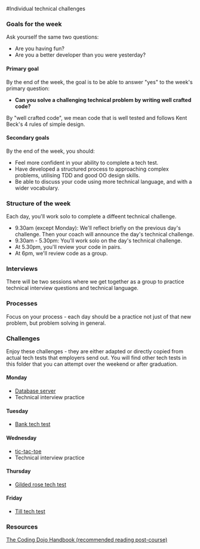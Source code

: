 #Individual technical challenges

### Goals for the week

Ask yourself the same two questions:

* Are you having fun?
* Are you a better developer than you were yesterday?

#### Primary goal

By the end of the week, the goal is to be able to answer "yes" to the week's primary question:

* **Can you solve a challenging technical problem by writing well crafted code?**

By "well crafted code", we mean code that is well tested and follows Kent Beck's 4 rules of simple design.

#### Secondary goals

By the end of the week, you should:

* Feel more confident in your ability to complete a tech test.
* Have developed a structured process to approaching complex problems, utilising TDD and good OO design skills.
* Be able to discuss your code using more technical language, and with a wider vocabulary.

### Structure of the week

Each day, you'll work solo to complete a diffeent technical challenge.

* 9.30am (except Monday): We'll reflect briefly on the previous day's challenge.  Then your coach will announce the day's technical challenge.
* 9.30am - 5.30pm: You'll work solo on the day's technical challenge.
* At 5.30pm, you'll review your code in pairs.
* At 6pm, we'll review code as a group.

### Interviews

There will be two sessions where we get together as a group to practice technical interview questions and technical language.

### Processes

Focus on your process - each day should be a practice not just of that new problem, but problem solving in general.

### Challenges

Enjoy these challenges - they are either adapted or directly copied from actual tech tests that employers send out. You will find other tech tests in this folder that you can attempt over the weekend or after graduation.

#### Monday

* [Database server](database_server.md)
* Technical interview practice

#### Tuesday

* [Bank tech test](bank_tech_test.md)

#### Wednesday

* [tic-tac-toe](tic_tac_toe.md)
* Technical interview practice

#### Thursday

* [Gilded rose tech test](gilded_rose.md)

#### Friday

* [Till tech test](till_tech_test.md)

### Resources

[The Coding Dojo Handbook (recommended reading post-course)](https://leanpub.com/codingdojohandbook)
